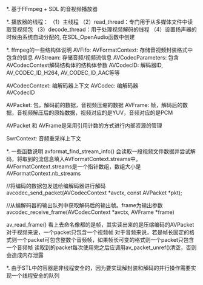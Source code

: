 *. 基于FFmpeg + SDL 的音视频播放器

*. 播放器的线程：
 （1）主线程
 （2）read_thread：专门用于从多媒体文件中读取音视频包
 （3）decode_thread：用于处理视频解码的线程
 （4）设置扬声器的时候由系统自动分配的, 在SDL_OpenAudio函数中创建

*. ffmpeg的一些结构体说明
AVFifo:
AVFormatContext: 存储音视频封装格式中包含的信息
    AVStream: 存储音频/视频流信息
        AVCodecParameters: 包含AVCodecContext解码结构体的结构体参数
            AVCodecID: 解码器ID, AV_CODEC_ID_H264, AV_CODEC_ID_AAC等等

 
AVCodecContext: 编解码器上下文
    AVCodec: 编解码器  
    AVCodecID

AVPacket: 包，解码前的数据，音视频压缩的数据
AVFrame: 帧，解码后的数据，音视频解压后的原始数据，视频对应的是YUV，音频对应的是PCM

AVPacket 和 AVFrame是采用引用计数的方式进行内部资源的管理

SwrContext: 音频重采样上下文

*. 一些函数说明
avformat_find_stream_info()
会读取一段视频文件数据并尝试解码，将取到的流信息填入AVFormatContext.streams中。
AVFormatContext.streams是一个指针数组，数组大小是AVFormatContext.nb_streams

//将编码的数据包发送给编解码器进行解码
avcodec_send_packet(AVCodecContext *avctx, const AVPacket *pkt);

//从编解码器的输出队列中获取解码后的输出帧。frame为输出参数
avcodec_receive_frame(AVCodecContext *avctx, AVFrame *frame)

av_read_frame()
看上去命名像都的是帧，其实读出来的是压缩编码的AVPacket
对于视频来说，一个packet只包含一个视频帧
对于音频来说，若是帧长固定的格式则一个packet可包含整数个音频帧，如果帧长可变的格式则一个packet只包含一个音频帧
读取到的packet每次使用完之后应调用av_packet_unref()清空，否则会造成内存泄露

*. 由于STL中的容器是非线程安全的，因为要实现解封装和解码的并行操作需要实现一个线程安全的队列
